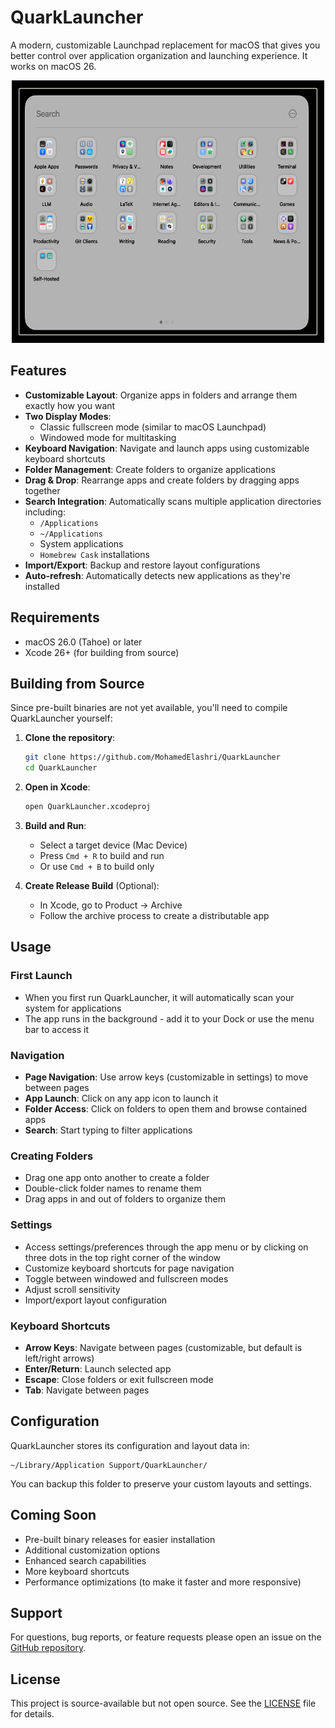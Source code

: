 # QuarkLauncher

A modern, customizable Launchpad replacement for macOS that gives you better control over application organization and launching experience. It works on macOS 26. 



<p align="center">
  <img src="img/app_screenshot.png" alt="QuarkLauncher Demo" height="420"  width="500">
</p>


## Features

- **Customizable Layout**: Organize apps in folders and arrange them exactly how you want
- **Two Display Modes**: 
  - Classic fullscreen mode (similar to macOS Launchpad)
  - Windowed mode for multitasking
- **Keyboard Navigation**: Navigate and launch apps using customizable keyboard shortcuts
- **Folder Management**: Create folders to organize  applications
- **Drag & Drop**: Rearrange apps and create folders by dragging apps together
- **Search Integration**: Automatically scans multiple application directories including:
  - `/Applications`
  - `~/Applications` 
  - System applications
  - `Homebrew Cask` installations
- **Import/Export**: Backup and restore layout configurations
- **Auto-refresh**: Automatically detects new applications as they're installed

## Requirements

- macOS 26.0 (Tahoe) or later
- Xcode 26+ (for building from source)

## Building from Source

Since pre-built binaries are not yet available, you'll need to compile QuarkLauncher yourself:

1. **Clone the repository**:
   ```bash
   git clone https://github.com/MohamedElashri/QuarkLauncher
   cd QuarkLauncher
   ```

2. **Open in Xcode**:
   ```bash
   open QuarkLauncher.xcodeproj
   ```

3. **Build and Run**:
   - Select a target device (Mac Device)
   - Press `Cmd + R` to build and run
   - Or use `Cmd + B` to build only

4. **Create Release Build** (Optional):
   - In Xcode, go to Product → Archive
   - Follow the archive process to create a distributable app

## Usage

### First Launch
- When you first run QuarkLauncher, it will automatically scan your system for applications
- The app runs in the background - add it to your Dock or use the menu bar to access it

### Navigation
- **Page Navigation**: Use arrow keys (customizable in settings) to move between pages
- **App Launch**: Click on any app icon to launch it
- **Folder Access**: Click on folders to open them and browse contained apps
- **Search**: Start typing to filter applications

### Creating Folders
- Drag one app onto another to create a folder
- Double-click folder names to rename them
- Drag apps in and out of folders to organize them

### Settings
- Access settings/preferences through the app menu or by clicking on three dots in the top right corner of the window
- Customize keyboard shortcuts for page navigation
- Toggle between windowed and fullscreen modes
- Adjust scroll sensitivity
- Import/export layout configuration

### Keyboard Shortcuts
- **Arrow Keys**: Navigate between pages (customizable, but default is left/right arrows)
- **Enter/Return**: Launch selected app
- **Escape**: Close folders or exit fullscreen mode
- **Tab**: Navigate between pages

## Configuration

QuarkLauncher stores its configuration and layout data in:
```
~/Library/Application Support/QuarkLauncher/
```

You can backup this folder to preserve your custom layouts and settings.

## Coming Soon

- Pre-built binary releases for easier installation
- Additional customization options
- Enhanced search capabilities
- More keyboard shortcuts
- Performance optimizations (to make it faster and more responsive)

## Support

For questions, bug reports, or feature requests please open an issue on the [GitHub repository](https://github.com/MohamedElashri/QuarkLauncher/issues).


## License

This project is source-available but not open source. See the [LICENSE](LICENSE) file for details.

